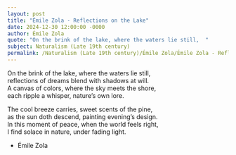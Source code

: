 ```yaml
---
layout: post
title: "Émile Zola - Reflections on the Lake"
date: 2024-12-30 12:00:00 -0000
author: Émile Zola
quote: "On the brink of the lake, where the waters lie still,  "
subject: Naturalism (Late 19th century)
permalink: /Naturalism (Late 19th century)/Émile Zola/Émile Zola - Reflections on the Lake
---
```


On the brink of the lake, where the waters lie still,  
reflections of dreams blend with shadows at will.  
A canvas of colors, where the sky meets the shore,  
each ripple a whisper, nature’s own lore.

The cool breeze carries, sweet scents of the pine,  
as the sun doth descend, painting evening’s design.  
In this moment of peace, when the world feels right,  
I find solace in nature, under fading light.

- Émile Zola
